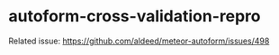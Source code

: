 autoform-cross-validation-repro
===============================

Related issue: https://github.com/aldeed/meteor-autoform/issues/498
